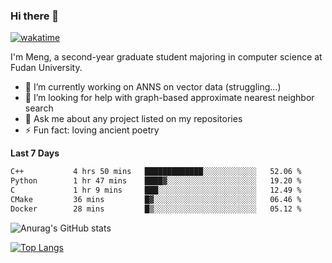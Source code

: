 ### Hi there 👋

[![wakatime](https://wakatime.com/badge/user/8906da98-c623-4aff-ac00-99cb42e09b38.svg)](https://wakatime.com/@8906da98-c623-4aff-ac00-99cb42e09b38)

I'm Meng, a second-year graduate student majoring in computer science at Fudan University.


- 🔭 I’m currently working on ANNS on vector data (struggling...)
- 🤔 I’m looking for help with graph-based approximate nearest neighbor search
- 💬 Ask me about any project listed on my repositories
- ⚡ Fun fact: loving ancient poetry


**Last 7 Days**
<!--START_SECTION:waka-->

```txt
C++           4 hrs 50 mins   █████████████░░░░░░░░░░░░   52.06 %
Python        1 hr 47 mins    ████▓░░░░░░░░░░░░░░░░░░░░   19.20 %
C             1 hr 9 mins     ███░░░░░░░░░░░░░░░░░░░░░░   12.49 %
CMake         36 mins         █▓░░░░░░░░░░░░░░░░░░░░░░░   06.46 %
Docker        28 mins         █▒░░░░░░░░░░░░░░░░░░░░░░░   05.12 %
```

<!--END_SECTION:waka-->

![Anurag's GitHub stats](https://github-readme-stats.vercel.app/api?username=matchyc&count_private=true&show_icons=true&theme=vue)

[![Top Langs](https://github-readme-stats.vercel.app/api/top-langs/?username=matchyc&langs_count=4&&hide=perl,raku,html,javascript,shell,roff,prolog)](https://github.com/anuraghazra/github-readme-stats)

